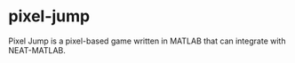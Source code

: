 # pixel-jump
 Pixel Jump is a pixel-based game written in MATLAB that can integrate with NEAT-MATLAB.
